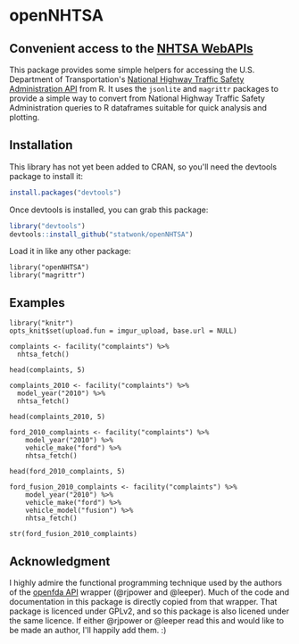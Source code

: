 # openNHTSA
## Convenient access to the [NHTSA WebAPIs](http://www.nhtsa.gov/webapi/Default.aspx?Recalls/API/83)

This package provides some simple helpers for accessing the U.S. Department of Transportation's [National Highway Traffic Safety Administration API](http://www.nhtsa.gov/webapi/Default.aspx?Recalls/API/83)
from R.  It uses the `jsonlite` and `magrittr` packages to provide a simple way to convert from National Highway Traffic Safety Administration queries to R dataframes suitable for quick analysis and plotting.

## Installation

This library has not yet been added to CRAN, so you'll need the devtools
package to install it:

```R
install.packages("devtools")
````

Once devtools is installed, you can grab this package:

```R
library("devtools")
devtools::install_github("statwonk/openNHTSA")
```

Load it in like any other package:

```{r}
library("openNHTSA")
library("magrittr")
```

## Examples

```{r, echo=FALSE, results='hide'}
library("knitr")
opts_knit$set(upload.fun = imgur_upload, base.url = NULL)
```

```{r}
complaints <- facility("complaints") %>%
  nhtsa_fetch()

head(complaints, 5)
```

```{r}
complaints_2010 <- facility("complaints") %>%
  model_year("2010") %>%
  nhtsa_fetch()

head(complaints_2010, 5)
```

```{r}
ford_2010_complaints <- facility("complaints") %>%
    model_year("2010") %>%
    vehicle_make("ford") %>%
    nhtsa_fetch()

head(ford_2010_complaints, 5)
```


```{r}
ford_fusion_2010_complaints <- facility("complaints") %>%
    model_year("2010") %>%
    vehicle_make("ford") %>%
    vehicle_model("fusion") %>%
    nhtsa_fetch()

str(ford_fusion_2010_complaints)
```

## Acknowledgment
I highly admire the functional programming technique used by the authors of the [openfda API](https://github.com/rOpenHealth/openfda) wrapper (@rjpower and @leeper). Much of the code and documentation in this package is directly copied from that wrapper. That package is licenced under GPLv2, and so this package is also licened under the same licence. If either @rjpower or @leeper read this and would like to be made an author, I'll happily add them. :)
